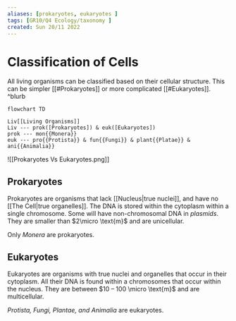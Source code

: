```yaml
---
aliases: [prokaryotes, eukaryotes ]
tags: [GR10/Q4 Ecology/taxonomy ]
created: Sun 20/11 2022
---
```

# Classification of Cells
All living organisms can be classified based on their cellular structure. This can be simpler [[#Prokaryotes]] or more complicated [[#Eukaryotes]]. ^blurb

```mermaid
flowchart TD

Liv[[Living Organisms]]
Liv --- prok([Prokaryotes]) & euk([Eukaryotes])
prok --- mon{{Monera}}
euk --- pro{{Protista}} & fun{{Fungi}} & plant{{Platae}} & ani{{Animalia}}

```

![[Prokaryotes Vs Eukaryotes.png]]

## Prokaryotes
Prokaryotes are organisms that lack [[Nucleus|true nuclei]], and have no [[The Cell|true organelles]]. The DNA is stored within the cytoplasm within a single chromosome. Some will have non-chromosomal DNA in *plasmids*. They are smaller than $2\micro \text{m}$ and are unicellular. 

Only *Monera* are prokaryotes.

## Eukaryotes
Eukaryotes are organisms with true nuclei and organelles that occur in their cytoplasm. 
All their DNA is found within a chromosomes that occur within the nucleus. 
They are between $10 – 100 \micro \text{m}$ and are multicellular. 

*Protista, Fungi, Plantae, and Animalia* are eukaryotes.